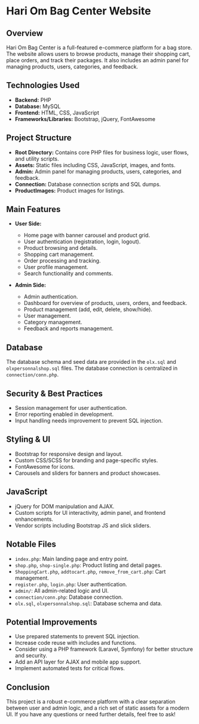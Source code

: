 # Hari Om Bag Center Website

## Overview
Hari Om Bag Center is a full-featured e-commerce platform for a bag store. The website allows users to browse products, manage their shopping cart, place orders, and track their packages. It also includes an admin panel for managing products, users, categories, and feedback.

## Technologies Used
- **Backend:** PHP
- **Database:** MySQL
- **Frontend:** HTML, CSS, JavaScript
- **Frameworks/Libraries:** Bootstrap, jQuery, FontAwesome

## Project Structure
- **Root Directory:** Contains core PHP files for business logic, user flows, and utility scripts.
- **Assets:** Static files including CSS, JavaScript, images, and fonts.
- **Admin:** Admin panel for managing products, users, categories, and feedback.
- **Connection:** Database connection scripts and SQL dumps.
- **ProductImages:** Product images for listings.

## Main Features
- **User Side:**
  - Home page with banner carousel and product grid.
  - User authentication (registration, login, logout).
  - Product browsing and details.
  - Shopping cart management.
  - Order processing and tracking.
  - User profile management.
  - Search functionality and comments.

- **Admin Side:**
  - Admin authentication.
  - Dashboard for overview of products, users, orders, and feedback.
  - Product management (add, edit, delete, show/hide).
  - User management.
  - Category management.
  - Feedback and reports management.

## Database
The database schema and seed data are provided in the `olx.sql` and `olxpersonnalshop.sql` files. The database connection is centralized in `connection/conn.php`.

## Security & Best Practices
- Session management for user authentication.
- Error reporting enabled in development.
- Input handling needs improvement to prevent SQL injection.

## Styling & UI
- Bootstrap for responsive design and layout.
- Custom CSS/SCSS for branding and page-specific styles.
- FontAwesome for icons.
- Carousels and sliders for banners and product showcases.

## JavaScript
- jQuery for DOM manipulation and AJAX.
- Custom scripts for UI interactivity, admin panel, and frontend enhancements.
- Vendor scripts including Bootstrap JS and slick sliders.

## Notable Files
- `index.php`: Main landing page and entry point.
- `shop.php`, `shop-single.php`: Product listing and detail pages.
- `ShoppingCart.php`, `addtocart.php`, `remove_from_cart.php`: Cart management.
- `register.php`, `login.php`: User authentication.
- `admin/`: All admin-related logic and UI.
- `connection/conn.php`: Database connection.
- `olx.sql`, `olxpersonnalshop.sql`: Database schema and data.

## Potential Improvements
- Use prepared statements to prevent SQL injection.
- Increase code reuse with includes and functions.
- Consider using a PHP framework (Laravel, Symfony) for better structure and security.
- Add an API layer for AJAX and mobile app support.
- Implement automated tests for critical flows.

## Conclusion
This project is a robust e-commerce platform with a clear separation between user and admin logic, and a rich set of static assets for a modern UI. If you have any questions or need further details, feel free to ask! 
